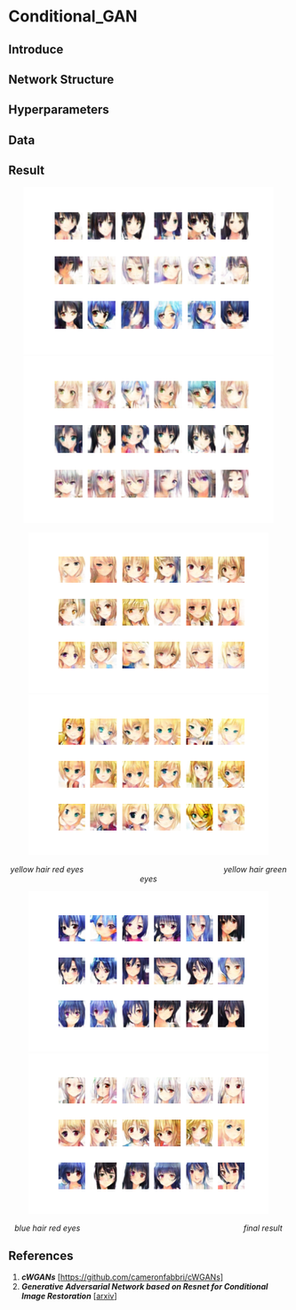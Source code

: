 # Conditional_GAN

## Introduce

## Network Structure


## Hyperparameters

## Data 

## Result

<p align="center"><img width="450px" src="https://github.com/Yukino1010/Conditional_GAN/blob/master/outputs/final2.png">
<img width="450px" src="https://github.com/Yukino1010/Conditional_GAN/blob/master/outputs/final3.png" /></p>

<p align="center">
<img src="https://github.com/Yukino1010/Conditional_GAN/blob/master/outputs/final6.png?raw=true" >
<img src="https://github.com/Yukino1010/Conditional_GAN/blob/master/outputs/final7.png?raw=true">
</p>

<p align="center">
<i>yellow hair red eyes</i>&emsp;&emsp;&emsp;&emsp;&emsp;&emsp;&emsp;&emsp;&emsp;&emsp;&emsp;&emsp;&emsp;&emsp;&emsp;&emsp;&emsp;&emsp;<i>yellow hair green eyes</i>
</p>

<p align="center">
<img src="https://github.com/Yukino1010/Conditional_GAN/blob/master/outputs/final8.png?raw=true" >
<img src="https://github.com/Yukino1010/Conditional_GAN/blob/master/outputs/final9.png?raw=true">
</p>

<p align="center">
<i>blue hair red eyes</i>&emsp;&emsp;&emsp;&emsp;&emsp;&emsp;&emsp;&emsp;&emsp;&emsp;&emsp;&emsp;&emsp;&emsp;&emsp;&emsp;&emsp;&emsp;&emsp;&emsp;&emsp;<i>final result</i>
</p>


## References

1. ***cWGANs*** [https://github.com/cameronfabbri/cWGANs]
2. ***Generative Adversarial Network based on Resnet for Conditional Image Restoration*** [[arxiv](https://arxiv.org/abs/1707.04881)]
